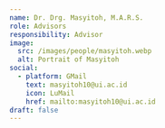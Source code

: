 ```yaml
---
name: Dr. Drg. Masyitoh, M.A.R.S.
role: Advisors
responsibility: Advisor
image:
  src: /images/people/masyitoh.webp
  alt: Portrait of Masyitoh
social:
  - platform: GMail
    text: masyitoh10@ui.ac.id
    icon: LuMail
    href: mailto:masyitoh10@ui.ac.id
draft: false
---
```

